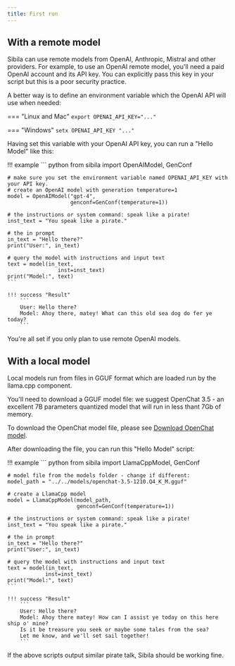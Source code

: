 ```yaml
---
title: First run
---
```


## With a remote model

Sibila can use remote models from OpenAI, Anthropic, Mistral and other providers. For example, to use an OpenAI remote model, you'll need a paid OpenAI account and its API key. You can explicitly pass this key in your script but this is a poor security practice. 

A better way is to define an environment variable which the OpenAI API will use when needed:

=== "Linux and Mac"
    ```
    export OPENAI_API_KEY="..."
    ```

=== "Windows"
    ```
    setx OPENAI_API_KEY "..."
    ```

Having set this variable with your OpenAI API key, you can run a "Hello Model" like this:


!!! example
    ``` python
    from sibila import OpenAIModel, GenConf

    # make sure you set the environment variable named OPENAI_API_KEY with your API key.
    # create an OpenAI model with generation temperature=1
    model = OpenAIModel("gpt-4",
                        genconf=GenConf(temperature=1))

    # the instructions or system command: speak like a pirate!
    inst_text = "You speak like a pirate."

    # the in prompt
    in_text = "Hello there?"
    print("User:", in_text)

    # query the model with instructions and input text
    text = model(in_text,
                    inst=inst_text)
    print("Model:", text)
    ```

    !!! success "Result"
        ```
        User: Hello there?
        Model: Ahoy there, matey! What can this old sea dog do fer ye today?
        ```


You're all set if you only plan to use remote OpenAI models.



## With a local model

Local models run from files in GGUF format which are loaded run by the llama.cpp component.

You'll need to download a GGUF model file: we suggest OpenChat 3.5 - an excellent 7B parameters quantized model that will run in less thant 7Gb of memory. 

To download the OpenChat model file, please see [Download OpenChat model](models/local_model.md#openchat-model).

After downloading the file, you can run this "Hello Model" script:



!!! example
    ``` python
    from sibila import LlamaCppModel, GenConf

    # model file from the models folder - change if different:
    model_path = "../../models/openchat-3.5-1210.Q4_K_M.gguf"

    # create a LlamaCpp model
    model = LlamaCppModel(model_path,
                          genconf=GenConf(temperature=1))

    # the instructions or system command: speak like a pirate!
    inst_text = "You speak like a pirate."

    # the in prompt
    in_text = "Hello there?"
    print("User:", in_text)

    # query the model with instructions and input text
    text = model(in_text,
                inst=inst_text)
    print("Model:", text)
    ```

    !!! success "Result"
        ```
        User: Hello there?
        Model: Ahoy there matey! How can I assist ye today on this here ship o' mine?
        Is it be treasure you seek or maybe some tales from the sea?
        Let me know, and we'll set sail together!
        ```

If the above scripts output similar pirate talk, Sibila should be working fine.
